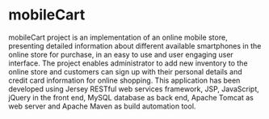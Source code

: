 mobileCart
==========
mobileCart project is an implementation of an online mobile store, presenting detailed information about different available 
smartphones in the online store for purchase, in an easy to use and user engaging user interface. The project enables 
administrator to add new inventory to the online store and customers can sign up with their personal details and credit card 
information for online shopping. This application has been developed using Jersey RESTful web services framework, JSP, JavaScript, 
jQuery in the front end, MySQL database as back end, Apache Tomcat as web server and Apache Maven as build automation tool.

